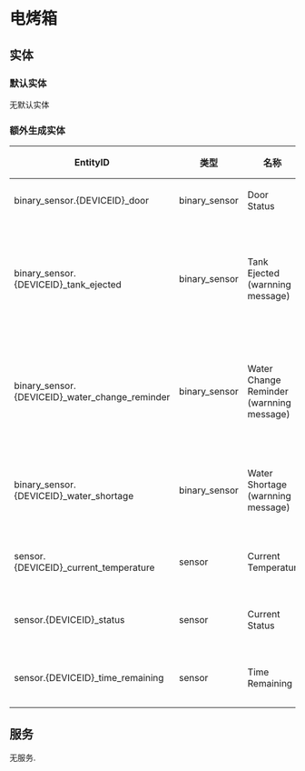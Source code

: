# 电烤箱
## 实体
### 默认实体
无默认实体

### 额外生成实体

| EntityID                                       | 类型            | 名称                                       | 描述         |
|------------------------------------------------|---------------|------------------------------------------|------------|
| binary_sensor.{DEVICEID}_door                  | binary_sensor | Door Status                              | 门状态        |
| binary_sensor.{DEVICEID}_tank_ejected          | binary_sensor | Tank Ejected (warnning message)          | 水箱弹出(警告信息) |
| binary_sensor.{DEVICEID}_water_change_reminder | binary_sensor | Water Change Reminder (warnning message) | 换水提醒(警告信息) |
| binary_sensor.{DEVICEID}_water_shortage        | binary_sensor | Water Shortage (warnning message)        | 缺水(警告信息)   |
| sensor.{DEVICEID}_current_temperature          | sensor        | Current Temperatur                       | 当前温度       |
| sensor.{DEVICEID}_status                       | sensor        | Current Status                           | 当前状态       |
| sensor.{DEVICEID}_time_remaining               | sensor        | Time Remaining                           | 剩余时间       |

## 服务
无服务.